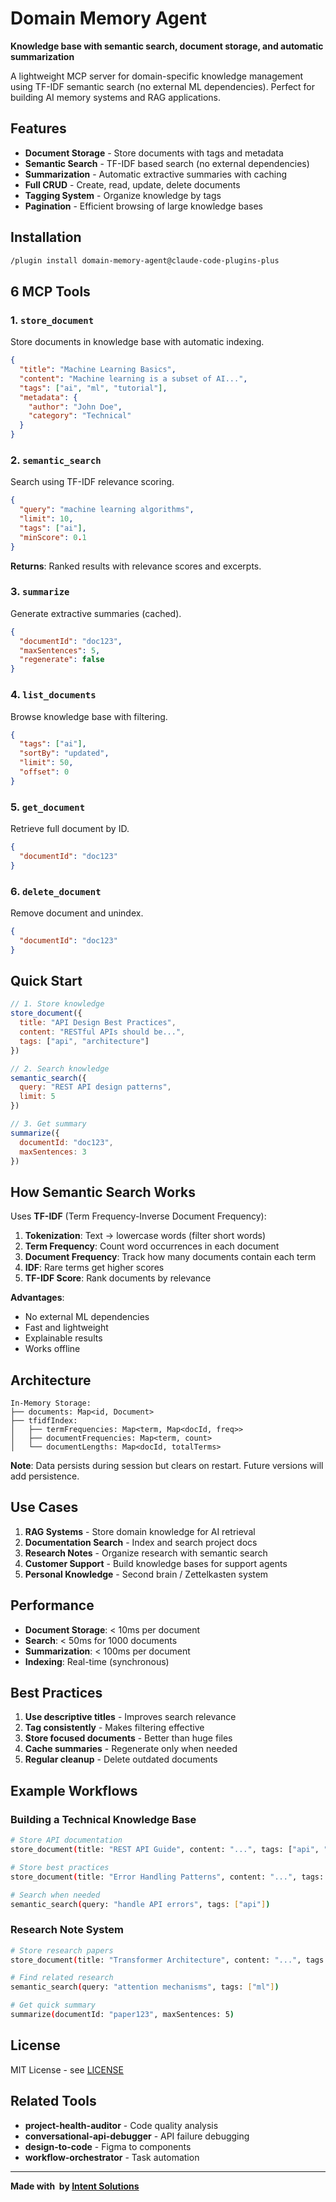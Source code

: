 # Domain Memory Agent

**Knowledge base with semantic search, document storage, and automatic summarization**

A lightweight MCP server for domain-specific knowledge management using TF-IDF semantic search (no external ML dependencies). Perfect for building AI memory systems and RAG applications.

##  Features

- **Document Storage** - Store documents with tags and metadata
- **Semantic Search** - TF-IDF based search (no external dependencies)
- **Summarization** - Automatic extractive summaries with caching
- **Full CRUD** - Create, read, update, delete documents
- **Tagging System** - Organize knowledge by tags
- **Pagination** - Efficient browsing of large knowledge bases

##  Installation

```bash
/plugin install domain-memory-agent@claude-code-plugins-plus
```

##  6 MCP Tools

### 1. `store_document`
Store documents in knowledge base with automatic indexing.

```json
{
  "title": "Machine Learning Basics",
  "content": "Machine learning is a subset of AI...",
  "tags": ["ai", "ml", "tutorial"],
  "metadata": {
    "author": "John Doe",
    "category": "Technical"
  }
}
```

### 2. `semantic_search`
Search using TF-IDF relevance scoring.

```json
{
  "query": "machine learning algorithms",
  "limit": 10,
  "tags": ["ai"],
  "minScore": 0.1
}
```

**Returns**: Ranked results with relevance scores and excerpts.

### 3. `summarize`
Generate extractive summaries (cached).

```json
{
  "documentId": "doc123",
  "maxSentences": 5,
  "regenerate": false
}
```

### 4. `list_documents`
Browse knowledge base with filtering.

```json
{
  "tags": ["ai"],
  "sortBy": "updated",
  "limit": 50,
  "offset": 0
}
```

### 5. `get_document`
Retrieve full document by ID.

```json
{
  "documentId": "doc123"
}
```

### 6. `delete_document`
Remove document and unindex.

```json
{
  "documentId": "doc123"
}
```

##  Quick Start

```javascript
// 1. Store knowledge
store_document({
  title: "API Design Best Practices",
  content: "RESTful APIs should be...",
  tags: ["api", "architecture"]
})

// 2. Search knowledge
semantic_search({
  query: "REST API design patterns",
  limit: 5
})

// 3. Get summary
summarize({
  documentId: "doc123",
  maxSentences: 3
})
```

##  How Semantic Search Works

Uses **TF-IDF** (Term Frequency-Inverse Document Frequency):

1. **Tokenization**: Text → lowercase words (filter short words)
2. **Term Frequency**: Count word occurrences in each document
3. **Document Frequency**: Track how many documents contain each term
4. **IDF**: Rare terms get higher scores
5. **TF-IDF Score**: Rank documents by relevance

**Advantages**:
-  No external ML dependencies
-  Fast and lightweight
-  Explainable results
-  Works offline

##  Architecture

```
In-Memory Storage:
├── documents: Map<id, Document>
├── tfidfIndex:
│   ├── termFrequencies: Map<term, Map<docId, freq>>
│   ├── documentFrequencies: Map<term, count>
│   └── documentLengths: Map<docId, totalTerms>
```

**Note**: Data persists during session but clears on restart. Future versions will add persistence.

##  Use Cases

1. **RAG Systems** - Store domain knowledge for AI retrieval
2. **Documentation Search** - Index and search project docs
3. **Research Notes** - Organize research with semantic search
4. **Customer Support** - Build knowledge bases for support agents
5. **Personal Knowledge** - Second brain / Zettelkasten system

##  Performance

- **Document Storage**: < 10ms per document
- **Search**: < 50ms for 1000 documents
- **Summarization**: < 100ms per document
- **Indexing**: Real-time (synchronous)

##  Best Practices

1. **Use descriptive titles** - Improves search relevance
2. **Tag consistently** - Makes filtering effective
3. **Store focused documents** - Better than huge files
4. **Cache summaries** - Regenerate only when needed
5. **Regular cleanup** - Delete outdated documents

##  Example Workflows

### Building a Technical Knowledge Base

```bash
# Store API documentation
store_document(title: "REST API Guide", content: "...", tags: ["api", "docs"])

# Store best practices
store_document(title: "Error Handling Patterns", content: "...", tags: ["patterns", "errors"])

# Search when needed
semantic_search(query: "handle API errors", tags: ["api"])
```

### Research Note System

```bash
# Store research papers
store_document(title: "Transformer Architecture", content: "...", tags: ["ml", "nlp", "research"])

# Find related research
semantic_search(query: "attention mechanisms", tags: ["ml"])

# Get quick summary
summarize(documentId: "paper123", maxSentences: 5)
```

##  License

MIT License - see [LICENSE](../../../LICENSE)

##  Related Tools

- **project-health-auditor** - Code quality analysis
- **conversational-api-debugger** - API failure debugging
- **design-to-code** - Figma to components
- **workflow-orchestrator** - Task automation

---

**Made with ️ by [Intent Solutions](https://intentsolutions.io)**
